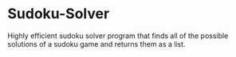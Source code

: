 # Sudoku-Solver
Highly efficient sudoku solver program that finds all of the possible solutions of a sudoku game and returns them as a list.
